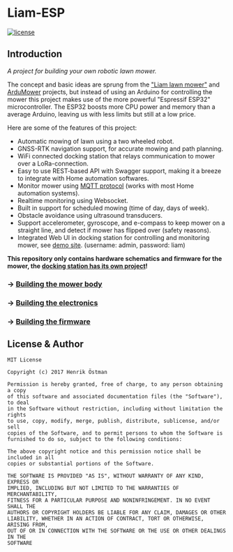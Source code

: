 # Liam-ESP

[![license](https://img.shields.io/github/license/trycoon/liam-esp.svg?maxAge=3600)](https://opensource.org/licenses/MIT)

## Introduction

_A project for building your own robotic lawn mower._

The concept and basic ideas are sprung from the ["Liam lawn mower"](https://github.com/sm6yvr/liam) and [ArduMower](https://www.ardumower.de/index.php/en/) projects, but instead of using an Arduino for controlling the mower this project makes use of the more powerful "Espressif ESP32" microcontroller. The ESP32 boosts more CPU power and memory than a average Arduino, leaving us with less limits but still at a low price.

Here are some of the features of this project:

- Automatic mowing of lawn using a two wheeled robot.
- GNSS-RTK navigation support, for accurate mowing and path planning.
- WiFi connected docking station that relays communication to mower over a LoRa-connection.
- Easy to use REST-based API with Swagger support, making it a breeze to integrate with Home automation softwares.
- Monitor mower using [MQTT protocol](documentation/api.md) (works with most Home automation systems).
- Realtime monitoring using Websocket.
- Built in support for scheduled mowing (time of day, days of week).
- Obstacle avoidance using ultrasound transducers.
- Support accelerometer, gyroscope, and e-compass to keep mower on a straight line, and detect if mower has flipped over (safety reasons).
- Integrated Web UI in docking station for controlling and monitoring mower, see [demo site](http://liam.smart-home.rocks/). (username: admin, password: liam)

**This repository only contains hardware schematics and firmware for the mower, the [docking station has its own project](https://github.com/trycoon/liam-dockingstation)!**

### -> [Building the mower body](hardware/3dprint/README.md)

### -> [Building the electronics](hardware/README.md)

### -> [Building the firmware](firmware.md)

## License & Author

```
MIT License

Copyright (c) 2017 Henrik Östman

Permission is hereby granted, free of charge, to any person obtaining a copy
of this software and associated documentation files (the "Software"), to deal
in the Software without restriction, including without limitation the rights
to use, copy, modify, merge, publish, distribute, sublicense, and/or sell
copies of the Software, and to permit persons to whom the Software is
furnished to do so, subject to the following conditions:

The above copyright notice and this permission notice shall be included in all
copies or substantial portions of the Software.

THE SOFTWARE IS PROVIDED "AS IS", WITHOUT WARRANTY OF ANY KIND, EXPRESS OR
IMPLIED, INCLUDING BUT NOT LIMITED TO THE WARRANTIES OF MERCHANTABILITY,
FITNESS FOR A PARTICULAR PURPOSE AND NONINFRINGEMENT. IN NO EVENT SHALL THE
AUTHORS OR COPYRIGHT HOLDERS BE LIABLE FOR ANY CLAIM, DAMAGES OR OTHER
LIABILITY, WHETHER IN AN ACTION OF CONTRACT, TORT OR OTHERWISE, ARISING FROM,
OUT OF OR IN CONNECTION WITH THE SOFTWARE OR THE USE OR OTHER DEALINGS IN THE
SOFTWARE
```
